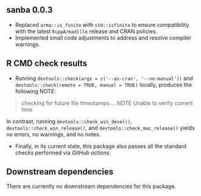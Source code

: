 ## sanba 0.0.3

* Replaced `arma::is_finite` with `std::isfinite` to ensure compatibility with the latest `RcppArmadillo` release and CRAN policies.
* Implemented small code adjustments to address and resolve compiler warnings.

## R CMD check results

- Running `devtools::check(args = c('--as-cran', '--no-manual'))` and `devtools::check(remote = TRUE, manual = TRUE)` 
  locally, produces the following NOTE:

> checking for future file timestamps ... NOTE
> Unable to verify current time

In contrast, running `devtools::check_win_devel()`, `devtools::check_win_release()`, and `devtools::check_mac_release()` 
  yields no errors, no warnings, and no notes.

- Finally, in its current state, this package also passes all the standard checks performed via *GitHub actions*.


## Downstream dependencies

There are currently no downstream dependencies for this package.
